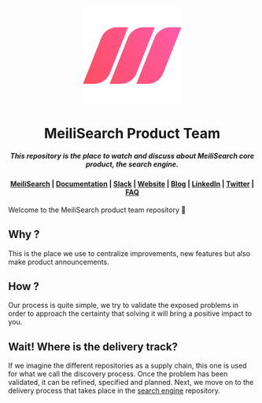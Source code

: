 <p align="center">
  <img src="https://raw.githubusercontent.com/meilisearch/integration-guides/main/assets/logos/logo.svg" alt="MeiliSearch logo" width="200" height="200" />
</p>

<h1 align="center">MeiliSearch Product Team</h1>
<h5 align="center">This repository is the place to watch and discuss about MeiliSearch core product, the search engine.</h5>

<h4 align="center">
  <a href="https://github.com/meilisearch/MeiliSearch">MeiliSearch</a> |
  <a href="https://docs.meilisearch.com">Documentation</a> |
  <a href="https://slack.meilisearch.com">Slack</a> |
  <a href="https://www.meilisearch.com">Website</a> |
  <a href="https://blog.meilisearch.com">Blog</a> |
  <a href="https://fr.linkedin.com/company/meilisearch">LinkedIn</a> |
  <a href="https://twitter.com/meilisearch">Twitter</a> |
  <a href="https://docs.meilisearch.com/faq/">FAQ</a>
</h4>

Welcome to the MeiliSearch product team repository 👋

## Why ?

This is the place we use to centralize improvements, new features but also make product announcements.

## How ?

Our process is quite simple, we try to validate the exposed problems in order to approach the certainty that solving it will bring a positive impact to you.

## Wait! Where is the delivery track?

If we imagine the different repositories as a supply chain, this one is used for what we call the discovery process. Once the problem has been validated, it can be refined, specified and planned. Next, we move on to the delivery process that takes place in the [search engine](https://github.com/meilisearch/MeiliSearch) repository.